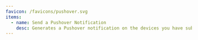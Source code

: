 ```yaml
---
favicon: /favicons/pushover.svg
items:
  - name: Send a Pushover Notification
    desc: Generates a Pushover notification on the devices you have subscribed to.
---
```


<script setup>
  import CustomListing from '../../components/CustomListing.vue'
</script>

<CustomListing />
